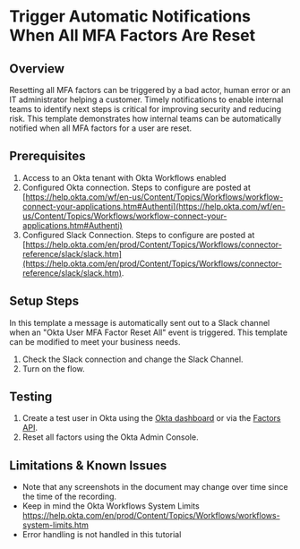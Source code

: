 # Trigger Automatic Notifications When All MFA Factors Are Reset

## Overview

Resetting all MFA factors can be triggered by a bad actor, human error or an IT administrator helping a customer. Timely notifications to enable internal teams to identify next steps is critical for improving security and reducing risk. This template demonstrates how internal teams can be automatically notified
when all MFA factors for a user are reset.

## Prerequisites

1.  Access to an Okta tenant with Okta Workflows enabled
2.  Configured Okta connection. Steps to configure are posted at [https://help.okta.com/wf/en-us/Content/Topics/Workflows/workflow-connect-your-applications.htm#Authenti](https://help.okta.com/wf/en-us/Content/Topics/Workflows/workflow-connect-your-applications.htm#Authenti)
3.  Configured Slack Connection. Steps to configure are posted at [https://help.okta.com/en/prod/Content/Topics/Workflows/connector-reference/slack/slack.htm](https://help.okta.com/en/prod/Content/Topics/Workflows/connector-reference/slack/slack.htm).
   
## Setup Steps

In this template a message is automatically sent out to a Slack channel
when an "Okta User MFA Factor Reset All" event is triggered. This template can be modified to meet your business needs.

1.  Check the Slack connection and change the Slack Channel.
2.  Turn on the flow.

## Testing

1.  Create a test user in Okta using the [Okta dashboard](https://www.google.com/url?q=https://help.okta.com/en/prod/Content/Topics/Security/mfa/mfa-reset-users.htm&amp;sa=D&amp;source=editors&amp;ust=1637191704457000&amp;usg=AOvVaw3KlJslpqFST8_5KQKi9wC9) or via the [Factors API](https://developer.okta.com/docs/reference/api/factors/).
2.  Reset all factors using the Okta Admin Console.

## Limitations & Known Issues

-   Note that any screenshots in the document may change over time since the time of the recording.
-   Keep in mind the Okta Workflows System Limits
    <a href="https://www.google.com/url?q=https://help.okta.com/en/prod/Content/Topics/Workflows/workflows-system-limits.htm&amp;sa=D&amp;source=editors&amp;ust=1637191704459000&amp;usg=AOvVaw1RY1AqSHmcKwrG3vHgA4ED" class="c0">https://help.okta.com/en/prod/Content/Topics/Workflows/workflows-system-limits.htm</a>
-   Error handling is not handled in this tutorial
